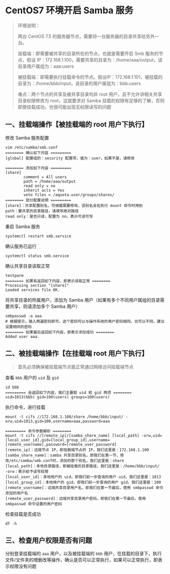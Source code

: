 # CentOS7 环境开启 Samba 服务

> 环境说明：
>
> 两台 CentOS 7.5 的服务器节点，需要将一台服务器的目录共享给另外一台。
>
> 挂载端：即需要被共享的目录所在的节点，也就是需要开启 Smb 服务的节点，假设 IP：172.168.1.100，需要共享的目录为：/home/aaa/output，该目录用户属组为：aaa:users
>
> 被挂载端：即需要执行挂载命令的节点。假设IP：172.168.1.101，被挂载的目录为：/home/bbb/input，该目录的用户属组为：bbb:users
>
> 难点：两个节点的共享及被共享目录均非 root 用户，且不允许讲相关共享目录权限修改为 root，这就要求对 Samba 挂载的权限有足够的了解，否则即使挂载成功，也很可能出现无权限读写的问题

## 一、挂载端操作【被挂载端的 root 用户下执行】

修改 Samba 服务配置

```shell
vim /etc/samba/smb.conf
======== 确认如下内容 =========
[global] 配置组的：security 配置项，值为：user，如果不是，请修改

======== 添加如下内容 =========
[share]    
        comment = All users
        path = /home/aaa/output
        read only = no
        inherit acls = Yes
        veto files = /aquota.user/groups/shares/
======== 部分配置说明 =========
[share]：共享配置别名，可根据需要修改，该别名会在执行 mount 命令时用到
path：要共享的目录路径，请填写绝对路径
read only：是否只读，配置为 no，表示可读可写
```

重启 Samba 服务

```shell
systemctl restart smb.service
```

确认服务已运行

```shell
systemctl status smb.service
```

确认共享目录读取正常

```shell
testparm
======== 如果有返回如下内容，即表示读取正常 ========
Processing section "[share]"
Loaded services file OK.
```

将共享目录的所属用户，添加为 Samba 用户（如果有多个不同用户属组的目录需要共享，则请添加多个 Samba 用户）

```shell
smbpasswd -a aaa
# 根据提示，输入两遍密码即可，这个密码可以与操作系统的用户密码相同，也可以不同，建议设置相同的密码
======== 如果最后返回如下内容，即表示添加成功 ========
Added user aaa.
```



## 二、被挂载端操作【在挂载端 root 用户下执行】

> 首先必须确保被挂载端节点能正常通过网络访问挂载端节点

查看 `bbb` 用户的 `uid` 及 `gid`

```shell
id bbb
========= 会返回如下内容，我们主要取 uid 和 gid 两项 ========
uid=1013(bbb) gid=100(users) groups=100(users)
```

执行命令，进行挂载

```shell
mount -t cifs //172.168.1.100/share /home/bbb/input/ -orw,uid=1013,gid=100,username=aaa,password=aaa

========= 命令参数解析 ========
mount -t cifs //[remote_ip]/[samba_share_name] [local_path] -orw,uid=[local_user_id],gid=[local_group_id],username=[remote_username],password=[remote_user_password]
[remote_ip]：远端节点 IP，即挂载端节点的 IP，我们这里是：172.168.1.100
[samba_share_name]：samba 共享目录别名，即我们在第一节，修改/etc/samba/smb.conf时，添加的那个别名，我们这里是：share
[local_path]：本地目录路径，即被挂载的目录路径，我们这里是：/home/bbb/input/
-orw：表示给予读写权限
[local_user_id]：本地用户的 uid，即我们前一步查询的用户 uid，我们这里是：1013
[local_group_id]：本地用户的 gid，即我们前一步查询的用户 gid，我们这里是：100
[remote_username]：远端共享目录用户名，即我们在第一节最后，使用 smbpasswd 命令添加的用户名
[remote_user_password]：远端共享目录用户密码，即我们在第一节最后，使用 smbpasswd 命令设置的用户密码
```

检查挂载是否成功

```shell
df -h
```



## 三、检查用户权限是否有问题

分别登录挂载端的 `aaa` 用户，以及被挂载端的 `bbb` 用户，在挂载的目录下，执行文件/文件夹的增删改等操作，确认是否可以正常执行，如果可以正常执行，即表示权限没有问题

